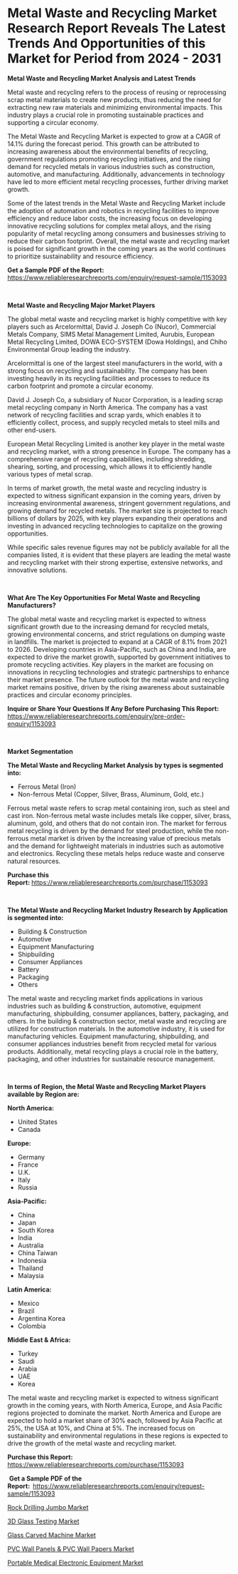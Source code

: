 <p><h1>Metal Waste and Recycling Market Research Report Reveals The Latest Trends And Opportunities of this Market for Period from 2024 - 2031</h1></p><p><strong>Metal Waste and Recycling Market Analysis and Latest Trends</strong></p>
<p><p>Metal waste and recycling refers to the process of reusing or reprocessing scrap metal materials to create new products, thus reducing the need for extracting new raw materials and minimizing environmental impacts. This industry plays a crucial role in promoting sustainable practices and supporting a circular economy.</p><p>The Metal Waste and Recycling Market is expected to grow at a CAGR of 14.1% during the forecast period. This growth can be attributed to increasing awareness about the environmental benefits of recycling, government regulations promoting recycling initiatives, and the rising demand for recycled metals in various industries such as construction, automotive, and manufacturing. Additionally, advancements in technology have led to more efficient metal recycling processes, further driving market growth.</p><p>Some of the latest trends in the Metal Waste and Recycling Market include the adoption of automation and robotics in recycling facilities to improve efficiency and reduce labor costs, the increasing focus on developing innovative recycling solutions for complex metal alloys, and the rising popularity of metal recycling among consumers and businesses striving to reduce their carbon footprint. Overall, the metal waste and recycling market is poised for significant growth in the coming years as the world continues to prioritize sustainability and resource efficiency.</p></p>
<p><strong>Get a Sample PDF of the Report:&nbsp;</strong> <a href="https://www.reliableresearchreports.com/enquiry/request-sample/1153093">https://www.reliableresearchreports.com/enquiry/request-sample/1153093</a></p>
<p>&nbsp;</p>
<p><strong>Metal Waste and Recycling Major Market Players</strong></p>
<p><p>The global metal waste and recycling market is highly competitive with key players such as Arcelormittal, David J. Joseph Co (Nucor), Commercial Metals Company, SIMS Metal Management Limited, Aurubis, European Metal Recycling Limited, DOWA ECO-SYSTEM (Dowa Holdings), and Chiho Environmental Group leading the industry.</p><p>Arcelormittal is one of the largest steel manufacturers in the world, with a strong focus on recycling and sustainability. The company has been investing heavily in its recycling facilities and processes to reduce its carbon footprint and promote a circular economy.</p><p>David J. Joseph Co, a subsidiary of Nucor Corporation, is a leading scrap metal recycling company in North America. The company has a vast network of recycling facilities and scrap yards, which enables it to efficiently collect, process, and supply recycled metals to steel mills and other end-users.</p><p>European Metal Recycling Limited is another key player in the metal waste and recycling market, with a strong presence in Europe. The company has a comprehensive range of recycling capabilities, including shredding, shearing, sorting, and processing, which allows it to efficiently handle various types of metal scrap.</p><p>In terms of market growth, the metal waste and recycling industry is expected to witness significant expansion in the coming years, driven by increasing environmental awareness, stringent government regulations, and growing demand for recycled metals. The market size is projected to reach billions of dollars by 2025, with key players expanding their operations and investing in advanced recycling technologies to capitalize on the growing opportunities.</p><p>While specific sales revenue figures may not be publicly available for all the companies listed, it is evident that these players are leading the metal waste and recycling market with their strong expertise, extensive networks, and innovative solutions.</p></p>
<p>&nbsp;</p>
<p><strong>What Are The Key Opportunities For Metal Waste and Recycling Manufacturers?</strong></p>
<p><p>The global metal waste and recycling market is expected to witness significant growth due to the increasing demand for recycled metals, growing environmental concerns, and strict regulations on dumping waste in landfills. The market is projected to expand at a CAGR of 8.1% from 2021 to 2026. Developing countries in Asia-Pacific, such as China and India, are expected to drive the market growth, supported by government initiatives to promote recycling activities. Key players in the market are focusing on innovations in recycling technologies and strategic partnerships to enhance their market presence. The future outlook for the metal waste and recycling market remains positive, driven by the rising awareness about sustainable practices and circular economy principles.</p></p>
<p><strong>Inquire or Share Your Questions If Any Before Purchasing This Report:</strong> <a href="https://www.reliableresearchreports.com/enquiry/pre-order-enquiry/1153093">https://www.reliableresearchreports.com/enquiry/pre-order-enquiry/1153093</a></p>
<p>&nbsp;</p>
<p><strong>Market Segmentation</strong></p>
<p><strong>The Metal Waste and Recycling Market Analysis by types is segmented into:</strong></p>
<p><ul><li>Ferrous Metal (Iron)</li><li>Non-ferrous Metal (Copper, Silver, Brass, Aluminum, Gold, etc.)</li></ul></p>
<p><p>Ferrous metal waste refers to scrap metal containing iron, such as steel and cast iron. Non-ferrous metal waste includes metals like copper, silver, brass, aluminum, gold, and others that do not contain iron. The market for ferrous metal recycling is driven by the demand for steel production, while the non-ferrous metal market is driven by the increasing value of precious metals and the demand for lightweight materials in industries such as automotive and electronics. Recycling these metals helps reduce waste and conserve natural resources.</p></p>
<p><strong>Purchase this Report:&nbsp;</strong><a href="https://www.reliableresearchreports.com/purchase/1153093">https://www.reliableresearchreports.com/purchase/1153093</a></p>
<p>&nbsp;</p>
<p><strong>The Metal Waste and Recycling Market Industry Research by Application is segmented into:</strong></p>
<p><ul><li>Building & Construction</li><li>Automotive</li><li>Equipment Manufacturing</li><li>Shipbuilding</li><li>Consumer Appliances</li><li>Battery</li><li>Packaging</li><li>Others</li></ul></p>
<p><p>The metal waste and recycling market finds applications in various industries such as building & construction, automotive, equipment manufacturing, shipbuilding, consumer appliances, battery, packaging, and others. In the building & construction sector, metal waste and recycling are utilized for construction materials. In the automotive industry, it is used for manufacturing vehicles. Equipment manufacturing, shipbuilding, and consumer appliances industries benefit from recycled metal for various products. Additionally, metal recycling plays a crucial role in the battery, packaging, and other industries for sustainable resource management.</p></p>
<p>&nbsp;</p>
<p><strong>In terms of Region, the Metal Waste and Recycling Market Players available by Region are:</strong></p>
<p>
    <p> <strong> North America: </strong>
        <ul>
            <li>United States</li>
            <li>Canada</li>
        </ul>
        </p> 
    <p> <strong> Europe: </strong>
        <ul>
            <li>Germany</li>
            <li>France</li>
            <li>U.K.</li>
            <li>Italy</li>
            <li>Russia</li>
        </ul>
        </p> 
    <p> <strong> Asia-Pacific: </strong>
        <ul>
            <li>China</li>
            <li>Japan</li>
            <li>South Korea</li>
            <li>India</li>
            <li>Australia</li>
            <li>China Taiwan</li>
            <li>Indonesia</li>
            <li>Thailand</li>
            <li>Malaysia</li>
        </ul>
        </p> 
    <p> <strong> Latin America: </strong>
        <ul>
            <li>Mexico</li>
            <li>Brazil</li>
            <li>Argentina Korea</li>
            <li>Colombia</li>
        </ul>
        </p> 
    <p> <strong> Middle East & Africa: </strong>
        <ul>
            <li>Turkey</li>
            <li>Saudi</li>
            <li>Arabia</li>
            <li>UAE</li>
            <li>Korea</li>
        </ul>
    </p>
    </p>
<p><p>The metal waste and recycling market is expected to witness significant growth in the coming years, with North America, Europe, and Asia Pacific regions projected to dominate the market. North America and Europe are expected to hold a market share of 30% each, followed by Asia Pacific at 25%, the USA at 10%, and China at 5%. The increased focus on sustainability and environmental regulations in these regions is expected to drive the growth of the metal waste and recycling market.</p></p>
<p><strong>Purchase this Report: </strong><a href="https://www.reliableresearchreports.com/purchase/1153093">https://www.reliableresearchreports.com/purchase/1153093</a></p>
<p>&nbsp;<strong>Get a Sample PDF of the Report:&nbsp;&nbsp;</strong><a href="https://www.reliableresearchreports.com/enquiry/request-sample/1153093">https://www.reliableresearchreports.com/enquiry/request-sample/1153093</a></p>
<p><strong></strong></p>
<p><p><a href="https://github.com/lbird53714/Market-Research-Report-List-3/blob/main/rock-drilling-jumbo-market.md">Rock Drilling Jumbo Market</a></p><p><a href="https://medium.com/@jasonspinka/3d-glass-testing-market-trends-forecast-and-competitive-analysis-to-2031-79a87984ee67">3D Glass Testing Market</a></p><p><a href="https://medium.com/@jasonspinka/glass-carved-machine-market-size-cagr-trends-2024-2030-93bf33dd76a1">Glass Carved Machine Market</a></p><p><a href="https://github.com/moyahfrancoestellec51j635wcx/Market-Research-Report-List-1/blob/main/pvc-wall-panels-pvc-wall-papers-market.md">PVC Wall Panels & PVC Wall Papers Market</a></p><p><a href="https://medium.com/@jasonspinka/portable-medical-electronic-equipment-market-size-market-outlook-and-market-forecast-2024-to-2dc5fe3eb7a8">Portable Medical Electronic Equipment Market</a></p></p>